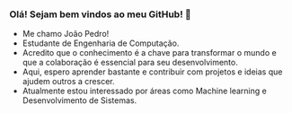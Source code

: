 ### Olá! Sejam bem vindos ao meu GitHub! 👋

- Me chamo João Pedro!
- Estudante de Engenharia de Computação.
- Acredito que o conhecimento é a chave para transformar o mundo e que a colaboração é essencial para seu desenvolvimento. 
- Aqui, espero aprender bastante e contribuir com projetos e ideias que ajudem outros a crescer.
- Atualmente estou interessado por áreas como Machine learning e Desenvolvimento de Sistemas.


<!--
**joao326/joao326** is a ✨ _special_ ✨ repository because its `README.md` (this file) appears on your GitHub profile.

Here are some ideas to get you started:

- 🔭 I’m currently working on ...
- 🌱 I’m currently learning ...
- 👯 I’m looking to collaborate on ...
- 🤔 I’m looking for help with ...
- 💬 Ask me about ...
- 📫 How to reach me: ...
- 😄 Pronouns: ...
- ⚡ Fun fact: ...
-->
